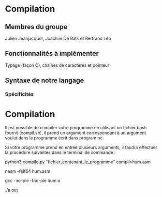 # Compilation
## Membres du groupe
Julien Jeanjacquot, Joachim De Bats et Bertrand Léo
## Fonctionnalités à implémenter
Typage (façon C), chaînes de caractères et pointeur

## Syntaxe de notre langage
### Spécificités
# Compilation
Il est possible de compiler votre programme en utilisant un fichier bash fournit (compil.sh), il prend un argument correspondant à un argument voulut dans le programme écrit dans program.nc.

Si votre programme prend en entrée plusieurs arguments, il faudra effectuer la procédure suivantes dans le terminal de commande :
 
python3 compilo.py "fichier_contenant_le_programme" compil>hum.asm

nasm -felf64 hum.asm

gcc -no-pie -fno-pie hum.o

./a.out 